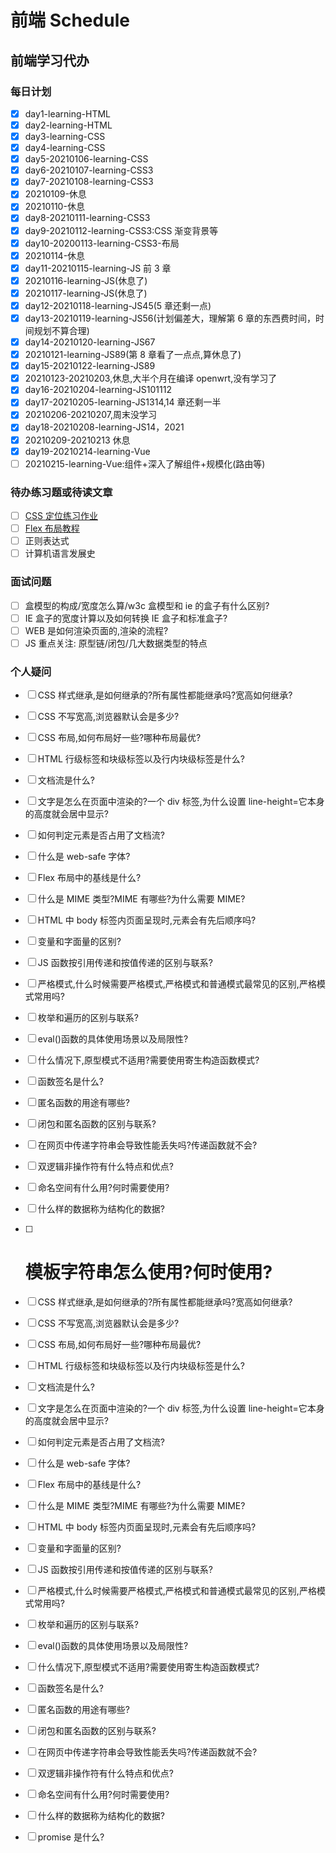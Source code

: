 <!-- TODO 前端学习待办 -->

# 前端 Schedule

## 前端学习代办

### 每日计划

- [x] day1-learning-HTML
- [x] day2-learning-HTML
- [x] day3-learning-CSS
- [x] day4-learning-CSS
- [x] day5-20210106-learning-CSS
- [x] day6-20210107-learning-CSS3
- [x] day7-20210108-learning-CSS3
- [x] 20210109-休息
- [x] 20210110-休息
- [x] day8-20210111-learning-CSS3
- [x] day9-20210112-learning-CSS3:CSS 渐变背景等
- [x] day10-20200113-learning-CSS3-布局
- [x] 20210114-休息
- [x] day11-20210115-learning-JS 前 3 章
- [x] 20210116-learning-JS(休息了)
- [x] 20210117-learning-JS(休息了)
- [x] day12-20210118-learning-JS45(5 章还剩一点)
- [x] day13-20210119-learning-JS56(计划偏差大，理解第 6 章的东西费时间，时间规划不算合理)
- [x] day14-20210120-learning-JS67
- [x] 20210121-learning-JS89(第 8 章看了一点点,算休息了)
- [x] day15-20210122-learning-JS89
- [x] 20210123-20210203,休息,大半个月在编译 openwrt,没有学习了
- [x] day16-20210204-learning-JS101112
- [x] day17-20210205-learning-JS1314,14 章还剩一半
- [x] 20210206-20210207,周末没学习
- [x] day18-20210208-learning-JS14，2021
- [x] 20210209-20210213 休息
- [x] day19-20210214-learning-Vue
- [ ] 20210215-learning-Vue:组件+深入了解组件+规模化(路由等)

### 待办练习题或待读文章

- [ ] [CSS 定位练习作业](https://www.bilibili.com/video/BV1i7411Z7d8?p=88)
- [ ] [Flex 布局教程](http://www.ruanyifeng.com/blog/2015/07/flex-grammar.html)
- [ ] 正则表达式
- [ ] 计算机语言发展史

### 面试问题

- [ ] 盒模型的构成/宽度怎么算/w3c 盒模型和 ie 的盒子有什么区别?
- [ ] IE 盒子的宽度计算以及如何转换 IE 盒子和标准盒子?
- [ ] WEB 是如何渲染页面的,渲染的流程?
- [ ] JS 重点关注: 原型链/闭包/几大数据类型的特点

### 个人疑问

- [ ] CSS 样式继承,是如何继承的?所有属性都能继承吗?宽高如何继承?
- [ ] CSS 不写宽高,浏览器默认会是多少?
- [ ] CSS 布局,如何布局好一些?哪种布局最优?
- [ ] HTML 行级标签和块级标签以及行内块级标签是什么?
- [ ] 文档流是什么?
- [ ] 文字是怎么在页面中渲染的?一个 div 标签,为什么设置 line-height=它本身的高度就会居中显示?
- [ ] 如何判定元素是否占用了文档流?
- [ ] 什么是 web-safe 字体?
- [ ] Flex 布局中的基线是什么?
- [ ] 什么是 MIME 类型?MIME 有哪些?为什么需要 MIME?
- [ ] HTML 中 body 标签内页面呈现时,元素会有先后顺序吗?
- [ ] 变量和字面量的区别?
- [ ] JS 函数按引用传递和按值传递的区别与联系?
- [ ] 严格模式,什么时候需要严格模式,严格模式和普通模式最常见的区别,严格模式常用吗?
- [ ] 枚举和遍历的区别与联系?
- [ ] eval()函数的具体使用场景以及局限性?
- [ ] 什么情况下,原型模式不适用?需要使用寄生构造函数模式?
- [ ] 函数签名是什么?
- [ ] 匿名函数的用途有哪些?
- [ ] 闭包和匿名函数的区别与联系?
- [ ] 在网页中传递字符串会导致性能丢失吗?传递函数就不会?
- [ ] 双逻辑非操作符有什么特点和优点?
- [ ] 命名空间有什么用?何时需要使用?
- [ ] 什么样的数据称为结构化的数据?
- [ ] # 模板字符串怎么使用?何时使用?

- [ ] CSS 样式继承,是如何继承的?所有属性都能继承吗?宽高如何继承?
- [ ] CSS 不写宽高,浏览器默认会是多少?
- [ ] CSS 布局,如何布局好一些?哪种布局最优?
- [ ] HTML 行级标签和块级标签以及行内块级标签是什么?
- [ ] 文档流是什么?
- [ ] 文字是怎么在页面中渲染的?一个 div 标签,为什么设置 line-height=它本身的高度就会居中显示?
- [ ] 如何判定元素是否占用了文档流?
- [ ] 什么是 web-safe 字体?
- [ ] Flex 布局中的基线是什么?
- [ ] 什么是 MIME 类型?MIME 有哪些?为什么需要 MIME?
- [ ] HTML 中 body 标签内页面呈现时,元素会有先后顺序吗?
- [ ] 变量和字面量的区别?
- [ ] JS 函数按引用传递和按值传递的区别与联系?
- [ ] 严格模式,什么时候需要严格模式,严格模式和普通模式最常见的区别,严格模式常用吗?
- [ ] 枚举和遍历的区别与联系?
- [ ] eval()函数的具体使用场景以及局限性?
- [ ] 什么情况下,原型模式不适用?需要使用寄生构造函数模式?
- [ ] 函数签名是什么?
- [ ] 匿名函数的用途有哪些?
- [ ] 闭包和匿名函数的区别与联系?
- [ ] 在网页中传递字符串会导致性能丢失吗?传递函数就不会?
- [ ] 双逻辑非操作符有什么特点和优点?
- [ ] 命名空间有什么用?何时需要使用?
- [ ] 什么样的数据称为结构化的数据?
- [ ] promise 是什么?
